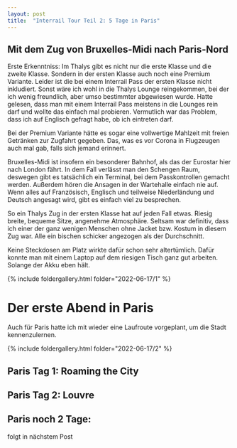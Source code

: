 ```yaml
---
layout: post
title:  "Interrail Tour Teil 2: 5 Tage in Paris"
---
```


## Mit dem Zug von Bruxelles-Midi nach Paris-Nord
Erste Erkenntniss: Im Thalys gibt es nicht nur die erste Klasse und die zweite Klasse. Sondern in der ersten Klasse auch noch eine Premium Variante.
Leider ist die bei einem Interrail Pass der ersten Klasse nicht inkludiert.
Sonst wäre ich wohl in die Thalys Lounge reingekommen, bei der ich wenig freundlich, aber umso bestimmter abgewiesen wurde.
Hatte gelesen, dass man mit einem Interrail Pass meistens in die Lounges rein darf und wollte das einfach mal probieren.
Vermutlich war das Problem, dass ich auf Englisch gefragt habe, ob ich eintreten darf.
  
Bei der Premium Variante hätte es sogar eine vollwertige Mahlzeit mit freien Getränken zur Zugfahrt gegeben.
Das, was es vor Corona in Flugzeugen auch mal gab, falls sich jemand erinnert.

Bruxelles-Midi ist insofern ein besonderer Bahnhof, als das der Eurostar hier nach London fährt.
In dem Fall verlässt man den Schengen Raum, deswegen gibt es tatsächlich ein Terminal, bei dem Passkontrollen gemacht werden. 
Außerdem hören die Ansagen in der Wartehalle einfach nie auf.
Wenn alles auf Französisch, Englisch und teilweise Niederländung und Deutsch angesagt wird, gibt es einfach viel zu besprechen. 

So ein Thalys Zug in der ersten Klasse hat auf jeden Fall etwas. Riesig breite, bequeme Sitze, angenehme Atmosphäre.
Seltsam war definitiv, dass ich einer der ganz wenigen Menschen ohne Jacket bzw. Kostum in diesem Zug war. 
Alle ein bischen schicker angezogen als der Durchschnitt.

Keine Steckdosen am Platz wirkte dafür schon sehr altertümlich.
Dafür konnte man mit einem Laptop auf dem riesigen Tisch ganz gut arbeiten. Solange der Akku eben hält.

 
{% include foldergallery.html folder="2022-06-17/1" %}
# Der erste Abend in Paris
Auch für Paris hatte ich mit wieder eine Laufroute vorgeplant, um die Stadt kennenzulernen.


{% include foldergallery.html folder="2022-06-17/2" %}

## Paris Tag 1: Roaming the City

## Paris Tag 2: Louvre


## Paris noch 2 Tage:
folgt in nächstem Post
